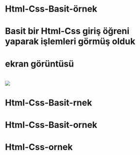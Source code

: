 # Html-Css-Basit-örnek

# Basit bir Html-Css giriş öğreni yaparak işlemleri görmüş olduk

# ekran görüntüsü

# ![](basit.gif)
# Html-Css-Basit-rnek
# Html-Css-Basit-ornek
# Html-Css-ornek
